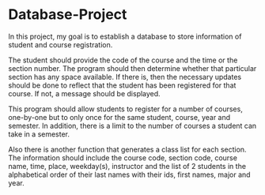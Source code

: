 # Database-Project
In this project, my goal is to establish a database to store information of student and course registration.

The student should provide the code of the course and the time or the section number.
The program should then determine whether that particular section has any space available.
If there is, then the necessary updates should be done to reflect that the student has been registered for that course. If not, a message should be displayed.

This program should allow students to register for a number of courses, one-by-one but to only once for the same student, course, year and semester. In addition, there is a limit to the number of courses a student can take in a semester.

Also there is another function that generates a class list for each section.
The information should include the course code, section code, course name, time, place, weekday(s), instructor and the list of 2 students in the alphabetical order of their last names with their ids, first names, major and year.
